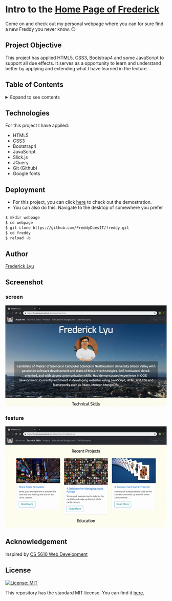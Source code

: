 #  Intro to the [Home Page of Frederick](https://freddydoesit.github.io/freddy/)

Come on and check out my personal webpage where you can for sure find a new Freddy you never know. :smirk:

## Project Objective
This project has applied HTML5, CSS3, Bootstrap4 and some JavaScript to support all due effects. It serves as a opportunity to learn and understand better by applying and extending what I have learned in the lecture.

## Table of Contents
<details>
<summary>Expand to see contents</summary>

* **[Technologies](#technologies)**<br />
* **[Deployment](#deployment)**<br />
* **[Author](#author)**<br />
* **[Screenshot](#screenshot)**<br />
* **[License](#license)**<br />

</details>

## Technologies
For this project I have appiled: 
* HTML5
* CSS3
* Bootstrap4
* JavaScript
* Slick.js
* JQuery
* Git (Github)
* Google fonts

## Deployment
* For this project, you can click  [here](https://freddydoesit.github.io/freddy/) to check out the demostration. 
* You can also do this:
Navigate to the desktop of somewhere you prefer
```
$ mkdir webpage
$ cd webpage
$ git clone https://github.com/FreddyDoesIT/freddy.git
$ cd freddy
$ reload -b
```
## Author
[Frederick Lyu](https://freddydoesit.github.io/freddy/)

## Screenshot
### screen
![screenshot](image/screenshot-final.gif)
### feature
![screenshot](image/feature.gif)

## Acknowledgement
Inspired by [CS 5610 Web Development](http://johnguerra.co/classes/webDevelopment_spring_2019/)

## License
[![License: MIT](https://img.shields.io/badge/License-MIT-yellow.svg)](https://opensource.org/licenses/MIT)

This repository has the standard MIT license. You can find it [here.](https://opensource.org/licenses/MIT)
